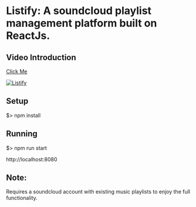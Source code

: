 # Listify: A soundcloud playlist management platform built on ReactJs. 

## Video Introduction
[Click Me](https://www.youtube.com/watch?v=4KJpCl74W40 "Intro to Listify")

[![Listify](http://img.youtube.com/vi/4KJpCl74W40/0.jpg)](https://www.youtube.com/watch?v=4KJpCl74W40)


## Setup
$> npm install
## Running
$> npm run start

http://localhost:8080
## Note: 
Requires a soundcloud account with existing music playlists to enjoy the full functionality. 

